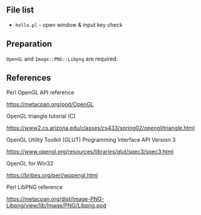 

## File list

- `hello.pl` - open window & input key check

## Preparation

`OpenGL` and `Image::PNG::Libpng` are required.

## References

Perl OpenGL API reference

https://metacpan.org/pod/OpenGL

OpenGL triangle tutorial (C)

https://www2.cs.arizona.edu/classes/cs433/spring02/opengl/triangle.html

OpenGL Utility Toolkit (GLUT) Programming Interface API Version 3

https://www.opengl.org/resources/libraries/glut/spec3/spec3.html

OpenGL for Win32

https://bribes.org/perl/wopengl.html

Perl LibPNG reference

https://metacpan.org/dist/Image-PNG-Libpng/view/lib/Image/PNG/Libpng.pod
